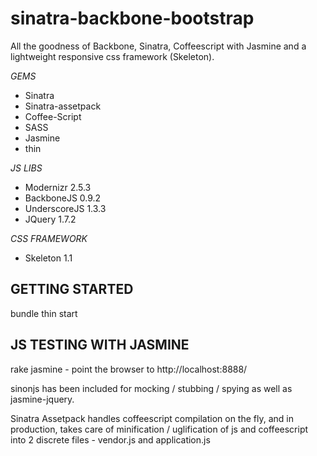 sinatra-backbone-bootstrap
==========================
All the goodness of Backbone, Sinatra, Coffeescript with Jasmine and a lightweight responsive css framework (Skeleton).

_GEMS_
 - Sinatra
 - Sinatra-assetpack
 - Coffee-Script
 - SASS
 - Jasmine
 - thin

_JS LIBS_
 - Modernizr 2.5.3
 - BackboneJS 0.9.2
 - UnderscoreJS 1.3.3
 - JQuery 1.7.2

_CSS FRAMEWORK_
 - Skeleton 1.1

GETTING STARTED
-------------------
bundle
thin start

JS TESTING WITH JASMINE
------------------------

rake jasmine - point the browser to http://localhost:8888/

sinonjs has been included for mocking / stubbing / spying as well as jasmine-jquery.

Sinatra Assetpack handles coffeescript compilation on the fly, and in production, takes care of minification / uglification of js and coffeescript into 2 discrete files - vendor.js and application.js

